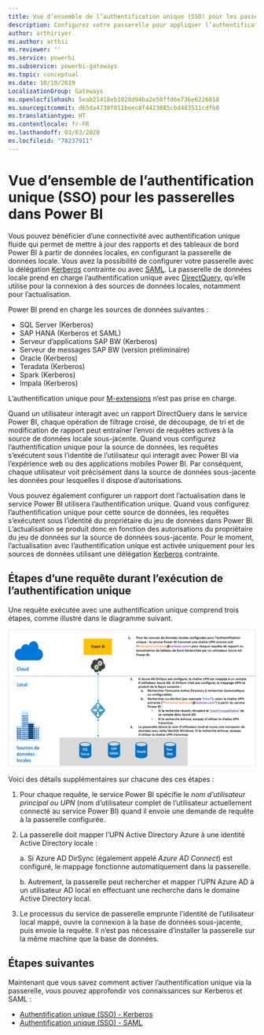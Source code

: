 ```yaml
---
title: Vue d’ensemble de l’authentification unique (SSO) pour les passerelles dans Power BI
description: Configurez votre passerelle pour appliquer l’authentification unique (SSO) de Power BI sur des sources de données locales.
author: arthiriyer
ms.author: arthii
ms.reviewer: ''
ms.service: powerbi
ms.subservice: powerbi-gateways
ms.topic: conceptual
ms.date: 10/10/2019
LocalizationGroup: Gateways
ms.openlocfilehash: 5eab21418eb1028d94ba2e50ffd6e736e6226018
ms.sourcegitcommit: d65da4738f011beec8f4423085cbd483511cdfb0
ms.translationtype: HT
ms.contentlocale: fr-FR
ms.lasthandoff: 03/03/2020
ms.locfileid: "78237911"
---
```

# <a name="overview-of-single-sign-on-sso-for-gateways-in-power-bi"></a>Vue d’ensemble de l’authentification unique (SSO) pour les passerelles dans Power BI

Vous pouvez bénéficier d’une connectivité avec authentification unique fluide qui permet de mettre à jour des rapports et des tableaux de bord Power BI à partir de données locales, en configurant la passerelle de données locale. Vous avez la possibilité de configurer votre passerelle avec la délégation [Kerberos](service-gateway-sso-kerberos.md) contrainte ou avec [SAML](service-gateway-sso-saml.md). La passerelle de données locale prend en charge l’authentification unique avec [DirectQuery](desktop-directquery-about.md), qu’elle utilise pour la connexion à des sources de données locales, notamment pour l’actualisation. 

Power BI prend en charge les sources de données suivantes :

* SQL Server (Kerberos)
* SAP HANA (Kerberos et SAML)
* Serveur d’applications SAP BW (Kerberos)
* Serveur de messages SAP BW (version préliminaire) 
* Oracle (Kerberos) 
* Teradata (Kerberos)
* Spark (Kerberos)
* Impala (Kerberos)

L’authentification unique pour [M-extensions](https://github.com/microsoft/DataConnectors/blob/master/docs/m-extensions.md) n’est pas prise en charge.

Quand un utilisateur interagit avec un rapport DirectQuery dans le service Power BI, chaque opération de filtrage croisé, de découpage, de tri et de modification de rapport peut entraîner l’envoi de requêtes actives à la source de données locale sous-jacente. Quand vous configurez l’authentification unique pour la source de données, les requêtes s’exécutent sous l’identité de l’utilisateur qui interagit avec Power BI via l’expérience web ou des applications mobiles Power BI. Par conséquent, chaque utilisateur voit précisément dans la source de données sous-jacente les données pour lesquelles il dispose d’autorisations. 

Vous pouvez également configurer un rapport dont l’actualisation dans le service Power BI utilisera l’authentification unique. Quand vous configurez l’authentification unique pour cette source de données, les requêtes s’exécutent sous l’identité du propriétaire du jeu de données dans Power BI. L’actualisation se produit donc en fonction des autorisations du propriétaire du jeu de données sur la source de données sous-jacente. Pour le moment, l’actualisation avec l’authentification unique est activée uniquement pour les sources de données utilisant une délégation [Kerberos](service-gateway-sso-kerberos.md) contrainte. 

## <a name="query-steps-when-running-sso"></a>Étapes d’une requête durant l’exécution de l’authentification unique

Une requête exécutée avec une authentification unique comprend trois étapes, comme illustré dans le diagramme suivant.

![Étapes d’une requête durant l’exécution de l’authentification unique](media/service-gateway-sso-overview/sso-query-steps.png)

Voici des détails supplémentaires sur chacune des ces étapes :

1. Pour chaque requête, le service Power BI spécifie le *nom d’utilisateur principal ou UPN* (nom d’utilisateur complet de l’utilisateur actuellement connecté au service Power BI) quand il envoie une demande de requête à la passerelle configurée.

2. La passerelle doit mapper l’UPN Active Directory Azure à une identité Active Directory locale :

   a. Si Azure AD DirSync (également appelé *Azure AD Connect*) est configuré, le mappage fonctionne automatiquement dans la passerelle.

   b.  Autrement, la passerelle peut rechercher et mapper l’UPN Azure AD à un utilisateur AD local en effectuant une recherche dans le domaine Active Directory local.

3. Le processus du service de passerelle emprunte l’identité de l’utilisateur local mappé, ouvre la connexion à la base de données sous-jacente, puis envoie la requête. Il n’est pas nécessaire d’installer la passerelle sur la même machine que la base de données.

## <a name="next-steps"></a>Étapes suivantes

Maintenant que vous savez comment activer l’authentification unique via la passerelle, vous pouvez approfondir vos connaissances sur Kerberos et SAML :

* [Authentification unique (SSO) - Kerberos](service-gateway-sso-kerberos.md)
* [Authentification unique (SSO) - SAML](service-gateway-sso-saml.md)
